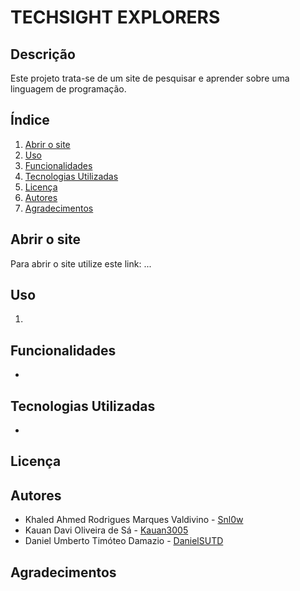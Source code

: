 # TECHSIGHT EXPLORERS

## Descrição
Este projeto trata-se de um site de pesquisar e aprender sobre uma linguagem de programação.

## Índice
1. [Abrir o site](#abrir-o-site)
2. [Uso](#uso)
3. [Funcionalidades](#funcionalidades)
4. [Tecnologias Utilizadas](#tecnologias-utilizadas)
5. [Licença](#licença)
6. [Autores](#autores)
7. [Agradecimentos](#agradecimentos)

## Abrir o site
Para abrir o site utilize este link: ...

## Uso
1.


## Funcionalidades
- 

## Tecnologias Utilizadas
- 

## Licença


## Autores
- Khaled Ahmed Rodrigues Marques Valdivino - [Snl0w](https://github.com/snl0w)
- Kauan Davi Oliveira de Sá - [Kauan3005](https://github.com/Kauan3005)
- Daniel Umberto Timóteo Damazio - [DanielSUTD](https://github.com/DanielSUTD)

## Agradecimentos
